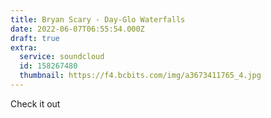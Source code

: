 ```yaml
---
title: Bryan Scary - Day-Glo Waterfalls
date: 2022-06-07T06:55:54.000Z
draft: true
extra:
  service: soundcloud
  id: 158267480
  thumbnail: https://f4.bcbits.com/img/a3673411765_4.jpg
---
```


Check it out
